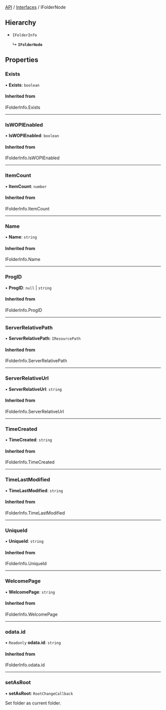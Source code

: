 [API](API/index.md) / [Interfaces](index.md) / IFolderNode

## Hierarchy

- `IFolderInfo`

  ↳ **`IFolderNode`**

## Properties

### Exists

• **Exists**: `boolean`

#### Inherited from

IFolderInfo.Exists

___

### IsWOPIEnabled

• **IsWOPIEnabled**: `boolean`

#### Inherited from

IFolderInfo.IsWOPIEnabled

___

### ItemCount

• **ItemCount**: `number`

#### Inherited from

IFolderInfo.ItemCount

___

### Name

• **Name**: `string`

#### Inherited from

IFolderInfo.Name

___

### ProgID

• **ProgID**: ``null`` \| `string`

#### Inherited from

IFolderInfo.ProgID

___

### ServerRelativePath

• **ServerRelativePath**: `IResourcePath`

#### Inherited from

IFolderInfo.ServerRelativePath

___

### ServerRelativeUrl

• **ServerRelativeUrl**: `string`

#### Inherited from

IFolderInfo.ServerRelativeUrl

___

### TimeCreated

• **TimeCreated**: `string`

#### Inherited from

IFolderInfo.TimeCreated

___

### TimeLastModified

• **TimeLastModified**: `string`

#### Inherited from

IFolderInfo.TimeLastModified

___

### UniqueId

• **UniqueId**: `string`

#### Inherited from

IFolderInfo.UniqueId

___

### WelcomePage

• **WelcomePage**: `string`

#### Inherited from

IFolderInfo.WelcomePage

___

### odata.id

• `Readonly` **odata.id**: `string`

#### Inherited from

IFolderInfo.odata.id

___

### setAsRoot

• **setAsRoot**: `RootChangeCallback`

Set folder as current folder.
